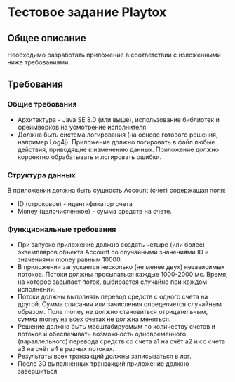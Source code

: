 # Тестовое задание Playtox

## Общее описание
Необходимо разработать приложение в соответствии с изложенными ниже требованиями.

## Требования

### Общие требования
* Архитектура - Java SE 8.0 (или выше), использование библиотек и фреймворков на усмотрение исполнителя.
* Должна быть система логирования (на основе готового решения, например Log4j). 
Приложение должно логировать в файл любые действия, приводящие к изменению данных. 
Приложение должно корректно обрабатывать и логировать ошибки.

### Структура данных
В приложении должна быть сущность Account (счет) содержащая поля:
* ID (строковое) - идентификатор счета
* Money (целочисленное) - сумма средств на счете.

### Функциональные требования
* При запуске приложение должно создать четыре (или более) экземпляров объекта Account со случайными значениями ID 
и значениями money равным 10000.
* В приложении запускается несколько (не менее двух) независимых потоков. Потоки должны просыпаться каждые 1000-2000 мс.
Время, на которое засыпает поток, выбирается случайно при каждом исполнении.
* Потоки должны выполнять перевод средств с одного счета на другой. 
Сумма списания или зачисления определяется случайным образом. 
Поле money не должно становиться отрицательным, сумма money на всех счетах не должна меняться.
* Решение должно быть масштабируемым по количеству счетов и потоков 
и обеспечивать возможность одновременного (параллельного) перевода средств со счета a1 на счёт a2 
и со счета a3 на счёт а4 в разных потоках.
* Результаты всех транзакций должны записываться в лог.
* После 30 выполненных транзакций приложение должно завершиться.